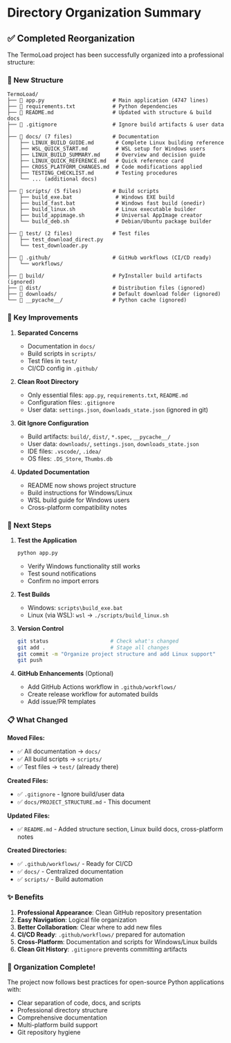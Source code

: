 # Directory Organization Summary

## ✅ Completed Reorganization

The TermoLoad project has been successfully organized into a professional structure:

### 📂 New Structure

```
TermoLoad/
├── 📄 app.py                      # Main application (4747 lines)
├── 📄 requirements.txt            # Python dependencies
├── 📄 README.md                   # Updated with structure & build docs
├── 📄 .gitignore                  # Ignore build artifacts & user data
│
├── 📁 docs/ (7 files)             # Documentation
│   ├── LINUX_BUILD_GUIDE.md       # Complete Linux building reference
│   ├── WSL_QUICK_START.md         # WSL setup for Windows users
│   ├── LINUX_BUILD_SUMMARY.md     # Overview and decision guide
│   ├── LINUX_QUICK_REFERENCE.md   # Quick reference card
│   ├── CROSS_PLATFORM_CHANGES.md  # Code modifications applied
│   ├── TESTING_CHECKLIST.md       # Testing procedures
│   └── ... (additional docs)
│
├── 📁 scripts/ (5 files)          # Build scripts
│   ├── build_exe.bat              # Windows EXE build
│   ├── build_fast.bat             # Windows fast build (onedir)
│   ├── build_linux.sh             # Linux executable builder
│   ├── build_appimage.sh          # Universal AppImage creator
│   └── build_deb.sh               # Debian/Ubuntu package builder
│
├── 📁 test/ (2 files)             # Test files
│   ├── test_download_direct.py
│   └── test_downloader.py
│
├── 📁 .github/                    # GitHub workflows (CI/CD ready)
│   └── workflows/
│
├── 📁 build/                      # PyInstaller build artifacts (ignored)
├── 📁 dist/                       # Distribution files (ignored)
├── 📁 downloads/                  # Default download folder (ignored)
└── 📁 __pycache__/                # Python cache (ignored)
```

### 🎯 Key Improvements

1. **Separated Concerns**
   - Documentation in `docs/`
   - Build scripts in `scripts/`
   - Test files in `test/`
   - CI/CD config in `.github/`

2. **Clean Root Directory**
   - Only essential files: `app.py`, `requirements.txt`, `README.md`
   - Configuration files: `.gitignore`
   - User data: `settings.json`, `downloads_state.json` (ignored in git)

3. **Git Ignore Configuration**
   - Build artifacts: `build/`, `dist/`, `*.spec`, `__pycache__/`
   - User data: `downloads/`, `settings.json`, `downloads_state.json`
   - IDE files: `.vscode/`, `.idea/`
   - OS files: `.DS_Store`, `Thumbs.db`

4. **Updated Documentation**
   - README now shows project structure
   - Build instructions for Windows/Linux
   - WSL build guide for Windows users
   - Cross-platform compatibility notes

### 🚀 Next Steps

1. **Test the Application**
   ```bash
   python app.py
   ```
   - Verify Windows functionality still works
   - Test sound notifications
   - Confirm no import errors

2. **Test Builds**
   - Windows: `scripts\build_exe.bat`
   - Linux (via WSL): `wsl` → `./scripts/build_linux.sh`

3. **Version Control**
   ```bash
   git status                    # Check what's changed
   git add .                     # Stage all changes
   git commit -m "Organize project structure and add Linux support"
   git push
   ```

4. **GitHub Enhancements** (Optional)
   - Add GitHub Actions workflow in `.github/workflows/`
   - Create release workflow for automated builds
   - Add issue/PR templates

### 📋 What Changed

**Moved Files:**
- ✅ All documentation → `docs/`
- ✅ All build scripts → `scripts/`
- ✅ Test files → `test/` (already there)

**Created Files:**
- ✅ `.gitignore` - Ignore build/user data
- ✅ `docs/PROJECT_STRUCTURE.md` - This document

**Updated Files:**
- ✅ `README.md` - Added structure section, Linux build docs, cross-platform notes

**Created Directories:**
- ✅ `.github/workflows/` - Ready for CI/CD
- ✅ `docs/` - Centralized documentation
- ✅ `scripts/` - Build automation

### ✨ Benefits

1. **Professional Appearance**: Clean GitHub repository presentation
2. **Easy Navigation**: Logical file organization
3. **Better Collaboration**: Clear where to add new files
4. **CI/CD Ready**: `.github/workflows/` prepared for automation
5. **Cross-Platform**: Documentation and scripts for Windows/Linux builds
6. **Clean Git History**: `.gitignore` prevents committing artifacts

### 🎉 Organization Complete!

The project now follows best practices for open-source Python applications with:
- Clear separation of code, docs, and scripts
- Professional directory structure
- Comprehensive documentation
- Multi-platform build support
- Git repository hygiene
